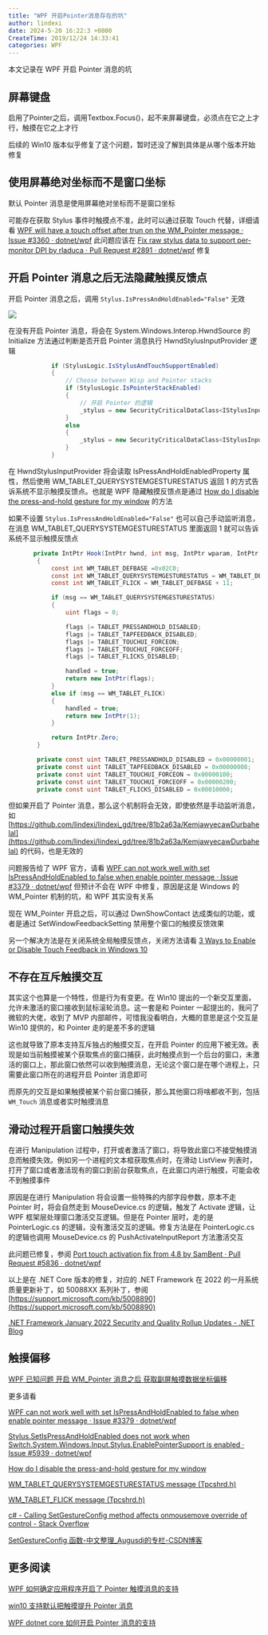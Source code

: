 ```yaml
---
title: "WPF 开启Pointer消息存在的坑"
author: lindexi
date: 2024-5-20 16:22:3 +0800
CreateTime: 2019/12/24 14:33:41
categories: WPF
---
```


本文记录在 WPF 开启 Pointer 消息的坑

<!--more-->


<!-- CreateTime:2019/12/24 14:33:41 -->



## 屏幕键盘

启用了Pointer之后，调用Textbox.Focus()，起不来屏幕键盘，必须点在它之上才行，触摸在它之上才行

后续的 Win10 版本似乎修复了这个问题，暂时还没了解到具体是从哪个版本开始修复

## 使用屏幕绝对坐标而不是窗口坐标

默认 Pointer 消息是使用屏幕绝对坐标而不是窗口坐标

可能存在获取 Stylus 事件时触摸点不准，此时可以通过获取 Touch 代替，详细请看 [WPF will have a touch offset after trun on the WM_Pointer message · Issue #3360 · dotnet/wpf](https://github.com/dotnet/wpf/issues/3360 ) 此问题应该在 [Fix raw stylus data to support per-monitor DPI by rladuca · Pull Request #2891 · dotnet/wpf](https://github.com/dotnet/wpf/pull/2891 ) 修复

## 开启 Pointer 消息之后无法隐藏触摸反馈点

开启 Pointer 消息之后，调用 `Stylus.IsPressAndHoldEnabled="False"` 无效

![](http://image.acmx.xyz/lindexi%2FWPF%2520can%2520not%2520work%2520well%2520with%2520set%2520IsPressAndHoldEnabled%2520to%2520false%2520when%2520enable%2520pointer%2520message.gif)

在没有开启 Pointer 消息，将会在 System.Windows.Interop.HwndSource 的 Initialize 方法通过判断是否开启 Pointer 消息执行 HwndStylusInputProvider 逻辑

```csharp
            if (StylusLogic.IsStylusAndTouchSupportEnabled)
            {
                // Choose between Wisp and Pointer stacks
                if (StylusLogic.IsPointerStackEnabled)
                {
                	// 开启 Pointer 的逻辑
                    _stylus = new SecurityCriticalDataClass<IStylusInputProvider>(new HwndPointerInputProvider(this));
                }
                else
                {
                    _stylus = new SecurityCriticalDataClass<IStylusInputProvider>(new HwndStylusInputProvider(this));
                }
            }
```

在 HwndStylusInputProvider 将会读取 IsPressAndHoldEnabledProperty 属性，然后使用 WM_TABLET_QUERYSYSTEMGESTURESTATUS 返回 1 的方式告诉系统不显示触摸反馈点。也就是 WPF 隐藏触摸反馈点是通过 [How do I disable the press-and-hold gesture for my window](https://devblogs.microsoft.com/oldnewthing/20170227-00/?p=95585 ) 的方法

如果不设置 `Stylus.IsPressAndHoldEnabled="False"` 也可以自己手动监听消息，在消息 WM_TABLET_QUERYSYSTEMGESTURESTATUS 里面返回 1 就可以告诉系统不显示触摸反馈点

```csharp
       private IntPtr Hook(IntPtr hwnd, int msg, IntPtr wparam, IntPtr lparam, ref bool handled)
        {
            const int WM_TABLET_DEFBASE =0x02C0;
            const int WM_TABLET_QUERYSYSTEMGESTURESTATUS = WM_TABLET_DEFBASE + 12;
            const int WM_TABLET_FLICK = WM_TABLET_DEFBASE + 11;

            if (msg == WM_TABLET_QUERYSYSTEMGESTURESTATUS)
            {
                uint flags = 0;

                flags |= TABLET_PRESSANDHOLD_DISABLED;
                flags |= TABLET_TAPFEEDBACK_DISABLED;
                flags |= TABLET_TOUCHUI_FORCEON;
                flags |= TABLET_TOUCHUI_FORCEOFF;
                flags |= TABLET_FLICKS_DISABLED;

                handled = true;
                return new IntPtr(flags);
            }
            else if (msg == WM_TABLET_FLICK)
            {
                handled = true;
                return new IntPtr(1);
            }

            return IntPtr.Zero;
        }

        private const uint TABLET_PRESSANDHOLD_DISABLED = 0x00000001;
        private const uint TABLET_TAPFEEDBACK_DISABLED = 0x00000008;
        private const uint TABLET_TOUCHUI_FORCEON = 0x00000100;
        private const uint TABLET_TOUCHUI_FORCEOFF = 0x00000200;
        private const uint TABLET_FLICKS_DISABLED = 0x00010000;
```

但如果开启了 Pointer 消息，那么这个机制将会无效，即使依然是手动监听消息，如 [https://github.com/lindexi/lindexi_gd/tree/81b2a63a/KemjawyecawDurbahelal](https://github.com/lindexi/lindexi_gd/tree/81b2a63a/KemjawyecawDurbahelal) 的代码，也是无效的

问题报告给了 WPF 官方，请看 [WPF can not work well with set IsPressAndHoldEnabled to false when enable pointer message · Issue #3379 · dotnet/wpf](https://github.com/dotnet/wpf/issues/3379 ) 但预计不会在 WPF 中修复，原因是这是 Windows 的 WM_Pointer 机制的坑，和 WPF 其实没有关系

现在 WM_Pointer 开启之后，可以通过 DwnShowContact 达成类似的功能，或者是通过 SetWindowFeedbackSetting 禁用整个窗口的触摸反馈效果

另一个解决方法是在关闭系统全局触摸反馈点，关闭方法请看 [3 Ways to Enable or Disable Touch Feedback in Windows 10](https://www.top-password.com/blog/enable-or-disable-touch-feedback-in-windows-10/ )

## 不存在互斥触摸交互

其实这个也算是一个特性，但是行为有变更。在 Win10 提出的一个新交互里面，允许未激活的窗口接收到鼠标滚轮消息。这一套是和 Pointer 一起提出的，我问了微软的大佬，收到了 MVP 内部邮件，可惜我没看明白，大概的意思是这个交互是 Win10 提供的，和 Pointer 走的是差不多的逻辑

这也就导致了原本支持互斥独占的触摸交互，在开启 Pointer 的应用下被无效。表现是如当前触摸被某个获取焦点的窗口捕获，此时触摸点到一个后台的窗口，未激活的窗口上，那此窗口依然可以收到触摸消息，无论这个窗口是在哪个进程上，只需要此窗口所在的进程开启 Pointer 消息即可

而原先的交互是如果触摸被某个前台窗口捕获，那么其他窗口将啥都收不到，包括 `WM_Touch` 消息或者实时触摸消息

## 滑动过程开启窗口触摸失效

在进行 Manipulation 过程中，打开或者激活了窗口，将导致此窗口不接受触摸消息而触摸失效。例如另一个进程的文本框获取焦点时，在滑动 ListView 列表时，打开了窗口或者激活现有的窗口到前台获取焦点，在此窗口内进行触摸，可能会收不到触摸事件

原因是在进行 Manipulation 将会设置一些特殊的内部字段参数，原本不走 Pointer 时，将会自然走到 MouseDevice.cs 的逻辑，触发了 Activate 逻辑，让 WPF 框架层处理窗口激活交互逻辑。但是在 Pointer 层时，走的是 PointerLogic.cs 的逻辑，没有激活交互的逻辑。修复方法是在 PointerLogic.cs 的逻辑也调用 MouseDevice.cs 的 PushActivateInputReport 方法激活交互

此问题已修复，参阅 [Port touch activation fix from 4.8 by SamBent · Pull Request #5836 · dotnet/wpf](https://github.com/dotnet/wpf/pull/5836 )

以上是在 .NET Core 版本的修复，对应的 .NET Framework 在 2022 的一月系统质量更新补丁，如 50088XX 系列补丁，参阅 [https://support.microsoft.com/kb/5008890](https://support.microsoft.com/kb/5008890)

[.NET Framework January 2022 Security and Quality Rollup Updates - .NET Blog](https://devblogs.microsoft.com/dotnet/net-framework-january-2022-security-and-quality-rollup-updates/ )

## 触摸偏移

[WPF 已知问题 开启 WM_Pointer 消息之后 获取副屏触摸数据坐标偏移](https://blog.lindexi.com/post/WPF-%E5%B7%B2%E7%9F%A5%E9%97%AE%E9%A2%98-%E5%BC%80%E5%90%AF-WM_Pointer-%E6%B6%88%E6%81%AF%E4%B9%8B%E5%90%8E-%E8%8E%B7%E5%8F%96%E5%89%AF%E5%B1%8F%E8%A7%A6%E6%91%B8%E6%95%B0%E6%8D%AE%E5%9D%90%E6%A0%87%E5%81%8F%E7%A7%BB.html )



更多请看

[WPF can not work well with set IsPressAndHoldEnabled to false when enable pointer message · Issue #3379 · dotnet/wpf](https://github.com/dotnet/wpf/issues/3379 )

[Stylus.SetIsPressAndHoldEnabled does not work when Switch.System.Windows.Input.Stylus.EnablePointerSupport is enabled · Issue #5939 · dotnet/wpf](https://github.com/dotnet/wpf/issues/5939 )

[How do I disable the press-and-hold gesture for my window](https://devblogs.microsoft.com/oldnewthing/20170227-00/?p=95585 )

[WM_TABLET_QUERYSYSTEMGESTURESTATUS message (Tpcshrd.h)](https://docs.microsoft.com/en-us/windows/win32/tablet/wm-tablet-querysystemgesturestatus-message )

[WM_TABLET_FLICK message (Tpcshrd.h)](https://docs.microsoft.com/en-us/windows/win32/tablet/wm-tablet-flick-message )

[c# - Calling SetGestureConfig method affects onmousemove override of control - Stack Overflow](https://stackoverflow.com/questions/53274234/calling-setgestureconfig-method-affects-onmousemove-override-of-control )

[SetGestureConfig 函数-中文整理_Augusdi的专栏-CSDN博客](https://blog.csdn.net/Augusdi/article/details/8885396 )

## 更多阅读

[WPF 如何确定应用程序开启了 Pointer 触摸消息的支持](https://blog.lindexi.com/post/WPF-%E5%A6%82%E4%BD%95%E7%A1%AE%E5%AE%9A%E5%BA%94%E7%94%A8%E7%A8%8B%E5%BA%8F%E5%BC%80%E5%90%AF%E4%BA%86-Pointer-%E8%A7%A6%E6%91%B8%E6%B6%88%E6%81%AF%E7%9A%84%E6%94%AF%E6%8C%81.html )

[win10 支持默认把触摸提升 Pointer 消息](https://blog.lindexi.com/post/win10-%E6%94%AF%E6%8C%81%E9%BB%98%E8%AE%A4%E6%8A%8A%E8%A7%A6%E6%91%B8%E6%8F%90%E5%8D%87-Pointer-%E6%B6%88%E6%81%AF.html) 

[WPF dotnet core 如何开启 Pointer 消息的支持](https://blog.lindexi.com/post/WPF-dotnet-core-%E5%A6%82%E4%BD%95%E5%BC%80%E5%90%AF-Pointer-%E6%B6%88%E6%81%AF%E7%9A%84%E6%94%AF%E6%8C%81.html )


